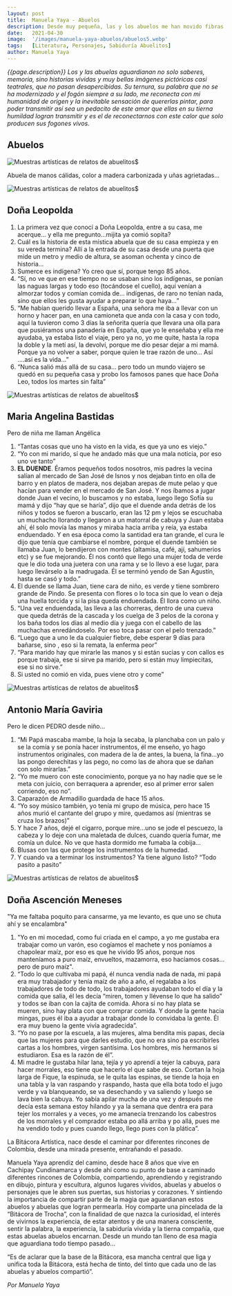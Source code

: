 ```yaml
---
layout: post
title:  Manuela Yaya - Abuelos
description: Desde muy pequeña, las y los abuelos me han movido fibras de ternura, curiosidad, misticismo y me evocan familiaridad, siento una cercanía real, viva, de fogón.
date:   2021-04-30
image:  '/images/manuela-yaya-abuelos/abuelos5.webp'
tags:   [Literatura, Personajes, Sabiduría Abuelitos]
author: Manuela Yaya
---
```

*{{page.description}} Los y las abuelas aguardianan no solo saberes, memoria, sino historias vividas y muy bellas imágenes pictóricas casi teatrales, que no pasan desapercibidas. Su ternura, su palabra que no se ha modernizado y el fogón siempre a su lado, me reconecta con mi humanidad de origen y la inevitable sensación de quererlas pintar, para poder transmitir así sea un pedacito de este amor que ellas en su tierna humildad logran transmitir y es el de reconectarnos con este calor que solo producen sus fogones vivos.*

## Abuelos

![Muestras artísticas de relatos de abuelitos$]({{site.baseurl}}/images/manuela-yaya-abuelos/abuelos1.webp)

Abuela de manos cálidas, color a madera carbonizada y uñas agrietadas…

![Muestras artísticas de relatos de abuelitos$]({{site.baseurl}}/images/manuela-yaya-abuelos/abuelos2.webp)

## Doña Leopolda

1. La primera vez que conocí a Doña Leopolda, entre a su casa, me acerque… y ella me pregunto…mijita ya comió sopita?
2. Cuál es la historia de esta mística abuela que de su casa empieza y en su vereda termina? Allí a la entrada de su casa desde una puerta que mide un metro y medio de altura, se asoman ochenta y cinco de historia…
3. Sumerce es indígena? Yo creo que sí, porque tengo 85 años.
4. “Sí, no ve que en ese tiempo no se usaban sino los indígenas, se ponían las naguas largas y todo eso (tocándose el cuello), aquí venían a almorzar todos y comían comida de… indígenas, de raro no tenían nada, sino que ellos les gusta ayudar a preparar lo que haya…”
5. “Me habían querido llevar a España, una señora me iba a llevar con un horno y hacer pan, en una camioneta que anda con la casa y con todo, aquí la tuvieron como 3 días la señorita quería que llevara una olla para que pusiéramos una panadería en España, que yo le enseñaba y ella me ayudaba, ya estaba listo el viaje, pero ya no, yo me quite, hasta la ropa la doble y la metí así, la devolví, porque me dio pesar dejar a mi mamá. Porque ya no volver a saber, porque quien le trae razón de uno… Así ….así es la vida…”
6. “Nunca salió más allá de su casa… pero todo un mundo viajero se quedó en su pequeña casa y probo los famosos panes que hace Doña Leo, todos los martes sin falta”

![Muestras artísticas de relatos de abuelitos$]({{site.baseurl}}/images/manuela-yaya-abuelos/abuelos4.webp)

## Maria Angelina Bastidas

Pero de niña me llaman Angélica

1. “Tantas cosas que uno ha visto en la vida, es que ya uno es viejo.”
2. “Yo con mi marido, sí que he andado más que una mala noticia, por eso uno ve tanto”
3. **EL DUENDE**. Éramos pequeños todos nosotros, mis padres la vecina salían al mercado de
San José de Isnos y nos dejaban tinto en olla de barro y en platos de madera,
nos dejaban arepas de mute pelao y que hacían para vender en el mercado de
San José. Y nos íbamos a jugar donde Juan el vecino, lo buscamos y no estaba, luego llego Sofía su mamá y dijo “hay que se haría”, dijo que el duende anda detrás de los niños y todos se fueron a buscarlo, eran las 12 pm y lejos se escuchaba un muchacho llorando y llegaron a un matorral de cabuya y Juan estaba ahí, él solo movía las manos y miraba hacia arriba y reía, ya estaba enduendado. Y en esa época como la santidad era tan grande, el cura le dijo que tenía que cambiarse el nombre, porque el duende también se llamaba Juan, lo bendijeron con montes (altamisa, café, ají, sahumerios etc) y se fue mejorando. Él nos contó que llego una mujer toda de verde que le dio toda una juetera con una rama y se lo llevo a ese lugar, para luego llevárselo a la madrugada. Él se terminó yendo de San Agustín, hasta se casó y todo.”
4. El duende se llama Juan, tiene cara de niño, es verde y tiene sombrero grande de Pindo. Se presenta con flores o lo toca sin que lo vean o deja una huella torcida y si la pisa queda enduendada. Él llora como un niño.
5. “Una vez enduendada, las lleva a las chorreras, dentro de una cueva que queda detrás de la cascada y los cuelga de 3 pelos de la corona y los baña todos los días al medio día y juega con el cabello de las muchachas enredándoselo. Por eso toca pasar con el pelo trenzado.”
6. “Luego que a uno le da cualquier fiebre, debe esperar 9 días para bañarse, sino , eso si la remata, la enferma peor”
7. “Para marido hay que mirarle las manos y si están sucias y con callos es porque trabaja, ese si sirve pa marido, pero si están muy limpiecitas, ese si no sirve.”
8. Si usted no comió en vida, pues viene otro y come”

![Muestras artísticas de relatos de abuelitos$]({{site.baseurl}}/images/manuela-yaya-abuelos/abuelos3.webp)

## Antonio María Gaviria

Pero le dicen PEDRO desde niño…

1. “Mi Papá mascaba mambe, la hoja la secaba, la planchaba con un palo y se la comía y se ponía hacer instrumentos, él me enseño, yo hago instrumentos originales, con madera de la de antes, la buena, la fina…yo las pongo derechitas y las pego, no como las de ahora que se dañan con solo mirarlas.”
2. “Yo me muero con este conocimiento, porque ya no hay nadie que se le meta con juicio, con berraquera a aprender, eso al primer error salen corriendo, eso no”.
3. Caparazón de Armadillo guardada de hace 15 años.
4. “Yo soy músico también, yo tenía mi grupo de música, pero hace 15 años murió el cantante del grupo y mire, quedamos así (mientras se cruza los brazos)”
5. Y hace 7 años, dejé el cigarro, porque mire…uno se jode el pescuezo, la cabeza y lo deje con una maletada de dulces, cuando quería fumar, me comía un dulce. No ve que hasta dormido me fumaba la cobija…
6. Blusas con las que protege los instrumentos de la humedad.
7. Y cuando va a terminar los instrumentos? Ya tiene alguno listo? “Todo pasito a pasito”

![Muestras artísticas de relatos de abuelitos$]({{site.baseurl}}/images/manuela-yaya-abuelos/abuelos5.webp)

## Doña Ascención Meneses

"Ya me faltaba poquito para cansarme, ya me levanto, es que uno se chuta ahí y se encalambra"

1. "Yo en mi mocedad, como fui criada en el campo, a yo me gustaba era trabajar como un varón, eso cogíamos el machete y nos poníamos a chapolear maíz, por eso es que he vivido 95 años, porque nos manteníamos a puro maíz, envueltos, mazamorra, eso hacíamos cosas…pero de puro maíz".
2. “Todo lo que cultivaba mi papá, él nunca vendía nada de nada, mi papá era muy trabajador y tenía maíz de año a año, el regalaba a los trabajadores de todo de todo, los trabajadores ayudaban todo el día y la comida que salía, él les decía “miren, tomen y llévense lo que ha salido” y todos se iban con la cajita de comida. Ahora si no hay plata se mueren, sino hay plata con que comprar comida. Y donde la gente hacia mingas, pues él iba a ayudar a trabajar donde lo convidaba la gente. Él era muy bueno la gente vivía agradecida”.
3. “Yo no pase por la escuela, a las mujeres, alma bendita mis papas, decía que las mujeres para que darles estudio, que no era sino pa escribirles cartas a los hombres, virgen santísima. Los hombres, mis hermanos si estudiaron. Esa es la razón de él”.
4. Mi madre le gustaba hilar lana, tejía y yo aprendí a tejer la cabuya, para hacer morrales, eso tiene que hacerlo el que sabe de eso. Cortan la hoja larga de Fique, la espinuda, se le quita las espinas, se tiende la hoja en una tabla y la van raspando y raspando, hasta que ella bota todo el jugo verde y va blanqueando, se va desechando y va saliendo y luego se lava bien la cabuya. Yo sabía apilar mucha de una vez y después me decía esta semana estoy hilando y ya la semana que dentra era para tejer los morrales y a veces, yo me amanecía trenzando los cabestros de los morrales y el comprador estaba po allá arriba y po allá, pues me ha vendido todo y pues cuando llego, llego pues con la plática”.

La Bitácora Artística, nace desde el caminar por diferentes rincones de Colombia, desde una mirada presente, entrañando el pasado.

Manuela Yaya aprendiz del camino, desde hace 8 años que vive en Cachipay Cundinamarca y desde ahí como su punto de base a caminado diferentes rincones de Colombia, compartiendo, aprendiendo y registrando en dibujo, pintura y escultura, algunos lugares vividos, abuelas y abuelos o personajes que le abren sus puertas, sus historias y corazones. Y sintiendo la importancia de compartir parte de la magia que aguardianan estos abuelos y abuelas que logran permearla. Hoy comparte una pincelada de la “Bitácora de Trocha”, con la finalidad de que nazca la curiosidad, el interés de vivirnos la experiencia, de estar atentos y de una manera consciente, sentir la palabra, la experiencia, la sabiduría vivida y la tierna compañía, que estas abuelas abuelos encarnan. Desde un mundo tan lleno de esa magia que aguardiana todo tiempo pasado…

“Es de aclarar que la base de la Bitácora, esa mancha central que liga y unifica toda la Bitácora, está hecha de tinto, del tinto que cada uno de las abuelas y abuelos compartió”.

<cite>Por Manuela Yaya</cite>